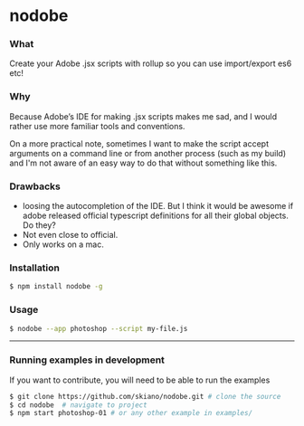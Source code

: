 # nodobe

### What

Create your Adobe .jsx scripts with rollup so you can use import/export es6 etc!

### Why

Because Adobe’s IDE for making .jsx scripts makes me sad, and I would rather use more familiar tools and conventions.

On a more practical note, sometimes I want to make the script accept arguments on a command line or from another process (such as my build) and I'm not aware of an easy way to do that without something like this.

### Drawbacks

* loosing the autocompletion of the IDE. But I think it would be awesome if adobe released official typescript definitions for all their global objects. Do they?
* Not even close to official.
* Only works on a mac.

### Installation

```bash
$ npm install nodobe -g
```

### Usage

```bash
$ nodobe --app photoshop --script my-file.js
```

--------

### Running examples in development

If you want to contribute, you will need to be able to run the examples

```bash
$ git clone https://github.com/skiano/nodobe.git # clone the source
$ cd nodobe  # navigate to project
$ npm start photoshop-01 # or any other example in examples/
```
